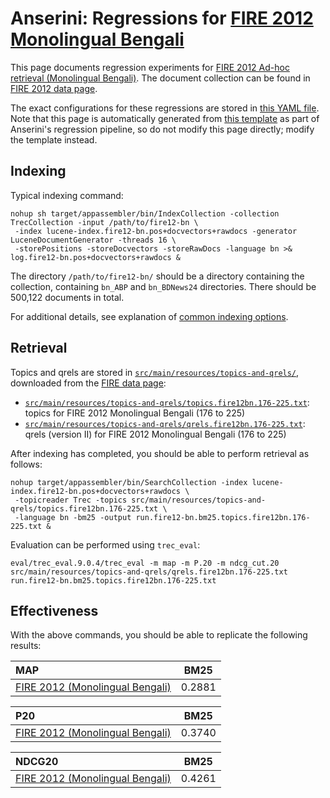# Anserini: Regressions for [FIRE 2012 Monolingual Bengali](https://www.isical.ac.in/~fire/2012/adhoc.html)

This page documents regression experiments for [FIRE 2012 Ad-hoc retrieval (Monolingual Bengali)](https://www.isical.ac.in/~fire/2012/adhoc.html).
The document collection can be found in [FIRE 2012 data page](http://fire.irsi.res.in/fire/static/data).

The exact configurations for these regressions are stored in [this YAML file](../src/main/resources/regression/fire12-bn.yaml).
Note that this page is automatically generated from [this template](../src/main/resources/docgen/templates/fire12-bn.template) as part of Anserini's regression pipeline, so do not modify this page directly; modify the template instead.

## Indexing

Typical indexing command:

```
nohup sh target/appassembler/bin/IndexCollection -collection TrecCollection -input /path/to/fire12-bn \
 -index lucene-index.fire12-bn.pos+docvectors+rawdocs -generator LuceneDocumentGenerator -threads 16 \
 -storePositions -storeDocvectors -storeRawDocs -language bn >& log.fire12-bn.pos+docvectors+rawdocs &
```

The directory `/path/to/fire12-bn/` should be a directory containing the collection, containing `bn_ABP` and `bn_BDNews24` directories.
There should be 500,122 documents in total.

For additional details, see explanation of [common indexing options](common-indexing-options.md).

## Retrieval

Topics and qrels are stored in [`src/main/resources/topics-and-qrels/`](../src/main/resources/topics-and-qrels/), downloaded from the [FIRE data page](http://fire.irsi.res.in/fire/static/data):

+ [`src/main/resources/topics-and-qrels/topics.fire12bn.176-225.txt`](../src/main/resources/topics-and-qrels/topics.fire12bn.176-225.txt): topics for FIRE 2012 Monolingual Bengali (176 to 225)
+ [`src/main/resources/topics-and-qrels/qrels.fire12bn.176-225.txt`](../src/main/resources/topics-and-qrels/qrels.fire12bn.176-225.txt): qrels (version II) for FIRE 2012 Monolingual Bengali (176 to 225)

After indexing has completed, you should be able to perform retrieval as follows:

```
nohup target/appassembler/bin/SearchCollection -index lucene-index.fire12-bn.pos+docvectors+rawdocs \
 -topicreader Trec -topics src/main/resources/topics-and-qrels/topics.fire12bn.176-225.txt \
 -language bn -bm25 -output run.fire12-bn.bm25.topics.fire12bn.176-225.txt &

```

Evaluation can be performed using `trec_eval`:

```
eval/trec_eval.9.0.4/trec_eval -m map -m P.20 -m ndcg_cut.20 src/main/resources/topics-and-qrels/qrels.fire12bn.176-225.txt run.fire12-bn.bm25.topics.fire12bn.176-225.txt

```

## Effectiveness

With the above commands, you should be able to replicate the following results:

MAP                                     | BM25      |
:---------------------------------------|-----------|
[FIRE 2012 (Monolingual Bengali)](https://www.isical.ac.in/~fire/2012/adhoc.html)| 0.2881    |


P20                                     | BM25      |
:---------------------------------------|-----------|
[FIRE 2012 (Monolingual Bengali)](https://www.isical.ac.in/~fire/2012/adhoc.html)| 0.3740    |


NDCG20                                  | BM25      |
:---------------------------------------|-----------|
[FIRE 2012 (Monolingual Bengali)](https://www.isical.ac.in/~fire/2012/adhoc.html)| 0.4261    |



